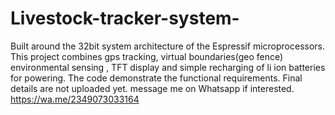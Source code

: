 # Livestock-tracker-system-
Built around the 32bit system architecture of the Espressif microprocessors. This project combines gps tracking, virtual boundaries(geo fence) environmental sensing , TFT display and simple recharging of li ion batteries for powering.
The code demonstrate the functional requirements.
Final details are not uploaded yet. message me on Whatsapp if interested. https://wa.me/2349073033164
